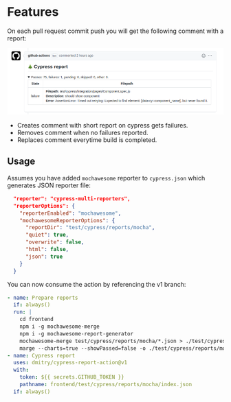 # Features

On each pull request commit push you will get the following comment with a report:

![Report](docs/report.png)

- Creates comment with short report on cypress gets failures.
- Removes comment when no failures reported.
- Replaces comment everytime build is completed.

## Usage

Assumes you have added `mochawesome` reporter to `cypress.json` which generates JSON reporter file:

```json
  "reporter": "cypress-multi-reporters",
  "reporterOptions": {
    "reporterEnabled": "mochawesome",
    "mochawesomeReporterOptions": {
      "reportDir": "test/cypress/reports/mocha",
      "quiet": true,
      "overwrite": false,
      "html": false,
      "json": true
    }
  }
```

You can now consume the action by referencing the v1 branch:

```yaml
- name: Prepare reports
  if: always()
  run: |
    cd frontend
    npm i -g mochawesome-merge
    npm i -g mochawesome-report-generator
    mochawesome-merge test/cypress/reports/mocha/*.json > ./test/cypress/reports/mocha/index.json
    marge --charts=true --showPassed=false -o ./test/cypress/reports/mocha/ ./test/cypress/reports/mocha/index.json
- name: Cypress report
  uses: dmitry/cypress-report-action@v1
  with:
    token: ${{ secrets.GITHUB_TOKEN }}
    pathname: frontend/test/cypress/reports/mocha/index.json
  if: always()
```

